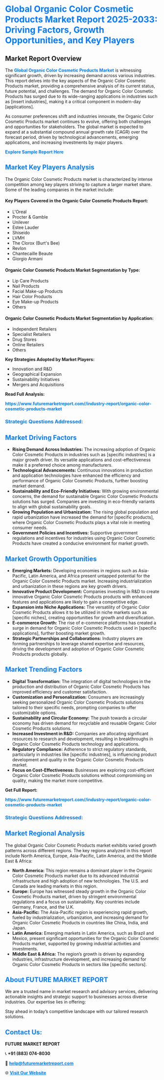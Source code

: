 <h1 style="color: #007BFF;">Global Organic Color Cosmetic Products Market Report 2025-2033: Driving Factors, Growth Opportunities, and Key Players</h1>

<section id="overview">
<h2>Market Report Overview</h2>
<p>The <a href="https://www.futuremarketreport.com//industry-report/organic-color-cosmetic-products-market" style="color: #007BFF; text-decoration: none;"><strong>Global Organic Color Cosmetic Products Market</strong></a> is witnessing significant growth, driven by increasing demand across various industries. This report delves into the key aspects of the Organic Color Cosmetic Products market, providing a comprehensive analysis of its current status, future potential, and challenges. The demand for Organic Color Cosmetic Products has surged due to its wide-ranging applications in industries such as [insert industries], making it a critical component in modern-day [applications].</p>
<p>As consumer preferences shift and industries innovate, the Organic Color Cosmetic Products market continues to evolve, offering both challenges and opportunities for stakeholders. The global market is expected to expand at a substantial compound annual growth rate (CAGR) over the forecast period, driven by technological advancements, emerging applications, and increasing investments by major players.</p>
</section>

<section id="overview">
<p><a href="https://www.futuremarketreport.com//request-sample/reportId=51821" style="color: #007BFF; text-decoration: none;"><strong>Explore Sample Report Here</strong></a></p>
</section>

<section id="key-players">
<h2 style="color: #007BFF;">Market Key Players Analysis</h2>
<p>The Organic Color Cosmetic Products market is characterized by intense competition among key players striving to capture a larger market share. Some of the leading companies in the market include:</p>
<h4>Key Players Covered in the Organic Color Cosmetic Products Report:</h4>
<ul><li>L&#039;Oreal</li><li>Procter &amp; Gamble</li><li>Unilever</li><li>Estee Lauder</li><li>Shiseido</li><li>LVMH</li><li>The Clorox (Burt&#039;s Bee)</li><li>Revlon</li><li>Chantecaille Beaute</li><li>Giorgio Armani</li></ul>
<h4>Organic Color Cosmetic Products Market Segmentation by Type:</h4>
<ul><li>Lip Care Products</li><li>Nail Products</li><li>Facial Make-up Products</li><li>Hair Color Products</li><li>Eye Make-up Products</li><li>Others</li></ul>

<h4>Organic Color Cosmetic Products Market Segmentation by Application:</h4>
<ul><li>Independent Retailers</li><li>Specialist Retailers</li><li>Drug Stores</li><li>Online Retailers</li><li>Others</li></ul>
<p><strong>Key Strategies Adopted by Market Players:</strong></p>
<ul>
<li>Innovation and R&D</li>
<li>Geographical Expansion</li>
<li>Sustainability Initiatives</li>
<li>Mergers and Acquisitions</li>
</ul>
</section>

<section>
<p><strong>Read Full Analysis: </strong></p><a href="https://www.futuremarketreport.com//industry-report/organic-color-cosmetic-products-market" style="color: #007BFF; text-decoration: none;"><strong>https://www.futuremarketreport.com//industry-report/organic-color-cosmetic-products-market</strong></a>
<h3 style="color: #007BFF;">Strategic Questions Addressed:</h3>
</section>

<section id="driving-factors">
<h2 style="color: #007BFF;">Market Driving Factors</h2>
<ul>
<li><strong>Rising Demand Across Industries:</strong> The increasing adoption of Organic Color Cosmetic Products in industries such as [specific industries] is a major growth driver. Its versatile applications and cost-effectiveness make it a preferred choice among manufacturers.</li>
<li><strong>Technological Advancements:</strong> Continuous innovations in production and application technologies have enhanced the efficiency and performance of Organic Color Cosmetic Products, further boosting market demand.</li>
<li><strong>Sustainability and Eco-Friendly Initiatives:</strong> With growing environmental concerns, the demand for sustainable Organic Color Cosmetic Products solutions has surged. Companies are investing in eco-friendly variants to align with global sustainability goals.</li>
<li><strong>Growing Population and Urbanization:</strong> The rising global population and rapid urbanization have increased the demand for [specific products], where Organic Color Cosmetic Products plays a vital role in meeting consumer needs.</li>
<li><strong>Government Policies and Incentives:</strong> Supportive government regulations and incentives for industries using Organic Color Cosmetic Products have created a conducive environment for market growth.</li>
</ul>
</section>

<section id="growth-opportunities">
<h2 style="color: #007BFF;">Market Growth Opportunities</h2>
<ul>
<li><strong>Emerging Markets:</strong> Developing economies in regions such as Asia-Pacific, Latin America, and Africa present untapped potential for the Organic Color Cosmetic Products market. Increasing industrialization and urbanization in these regions are key growth drivers.</li>
<li><strong>Innovative Product Development:</strong> Companies investing in R&D to create innovative Organic Color Cosmetic Products products with enhanced features and applications are likely to gain a competitive edge.</li>
<li><strong>Expansion into Niche Applications:</strong> The versatility of Organic Color Cosmetic Products allows it to be utilized in niche markets such as [specific niches], creating opportunities for growth and diversification.</li>
<li><strong>E-commerce Growth:</strong> The rise of e-commerce platforms has created a surge in demand for Organic Color Cosmetic Products used in [specific applications], further boosting market growth.</li>
<li><strong>Strategic Partnerships and Collaborations:</strong> Industry players are forming partnerships to leverage shared expertise and resources, driving the development and adoption of Organic Color Cosmetic Products products globally.</li>
</ul>
</section>

<section id="trending-factors">
<h2 style="color: #007BFF;">Market Trending Factors</h2>
<ul>
<li><strong>Digital Transformation:</strong> The integration of digital technologies in the production and distribution of Organic Color Cosmetic Products has improved efficiency and customer satisfaction.</li>
<li><strong>Customization and Personalization:</strong> Consumers are increasingly seeking personalized Organic Color Cosmetic Products solutions tailored to their specific needs, prompting companies to offer customizable options.</li>
<li><strong>Sustainability and Circular Economy:</strong> The push towards a circular economy has driven demand for recyclable and reusable Organic Color Cosmetic Products solutions.</li>
<li><strong>Increased Investment in R&D:</strong> Companies are allocating significant resources to research and development, resulting in breakthroughs in Organic Color Cosmetic Products technology and applications.</li>
<li><strong>Regulatory Compliance:</strong> Adherence to strict regulatory standards, particularly in industries like [specific industries], is influencing product development and quality in the Organic Color Cosmetic Products market.</li>
<li><strong>Focus on Cost-Effectiveness:</strong> Businesses are exploring cost-efficient Organic Color Cosmetic Products solutions without compromising on quality, making the market more competitive.</li>
</ul>
</section>

<section>
<p><strong>Get Full Report: </strong></p><a href="https://www.futuremarketreport.com//industry-report/organic-color-cosmetic-products-market" style="color: #007BFF; text-decoration: none;"><strong>https://www.futuremarketreport.com//industry-report/organic-color-cosmetic-products-market</strong></a>
<h3 style="color: #007BFF;">Strategic Questions Addressed:</h3>
</section>


<section id="regional-analysis">
<h2 style="color: #007BFF;">Market Regional Analysis</h2>
<p>The global Organic Color Cosmetic Products market exhibits varied growth patterns across different regions. The key regions analyzed in this report include North America, Europe, Asia-Pacific, Latin America, and the Middle East & Africa:</p>
<ul>
<li><strong>North America:</strong> This region remains a dominant player in the Organic Color Cosmetic Products market due to its advanced industrial infrastructure and high adoption of new technologies. The U.S. and Canada are leading markets in this region.</li>
<li><strong>Europe:</strong> Europe has witnessed steady growth in the Organic Color Cosmetic Products market, driven by stringent environmental regulations and a focus on sustainability. Key countries include Germany, France, and the U.K.</li>
<li><strong>Asia-Pacific:</strong> The Asia-Pacific region is experiencing rapid growth, fueled by industrialization, urbanization, and increasing demand for Organic Color Cosmetic Products in countries like China, India, and Japan.</li>
<li><strong>Latin America:</strong> Emerging markets in Latin America, such as Brazil and Mexico, present significant opportunities for the Organic Color Cosmetic Products market, supported by growing industrial activities and investments.</li>
<li><strong>Middle East & Africa:</strong> The region’s growth is driven by expanding industries, infrastructure development, and increasing demand for Organic Color Cosmetic Products in sectors like [specific sectors].</li>
</ul>
</section>

<footer>
<h2 style="color: #007BFF;">About FUTURE MARKET REPORT</h2>
<p>We are a trusted name in market research and advisory services, delivering actionable insights and strategic support to businesses across diverse industries. Our expertise lies in offering:</p>

<p>Stay ahead in today’s competitive landscape with our tailored research solutions.</p>

<h2 style="color: #007BFF;">Contact Us:</h2>
<p><strong>FUTURE MARKET REPORT</strong></p>
<p>📞 <strong>+91 (883) 074-8030</strong></p>
<p>📧 <strong><a href="mailto:help@futuremarketreport.com" style="color: #007BFF;">help@futuremarketreport.com</a></strong></p>
<p>🌐 <strong><a href="https://www.futuremarketreport.com/" style="color: #007BFF;">Visit Our Website</a></strong></p>
</footer>